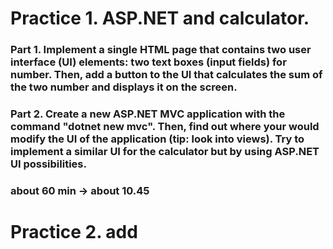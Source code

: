 # Practice 1. ASP.NET and calculator.

### Part 1. Implement a single HTML page that contains two user interface (UI) elements: two text boxes (input fields) for number. Then, add a button to the UI that calculates the sum of the two number and displays it on the screen.

### Part 2. Create a new ASP.NET MVC application with the command "dotnet new mvc". Then, find out where your would modify the UI of the application (tip: look into views). Try to implement a similar UI for the calculator but by using ASP.NET UI possibilities.

### about 60 min -> about 10.45

# Practice 2. add
